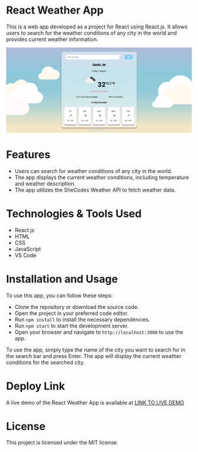 # React Weather App
This is a web app developed as a  project for  React using React.js. It allows users to search for the weather conditions of any city in the world and provides current weather information. 


![image alt](https://github.com/vibhakar89/Weather-App/blob/1c6855a248a4d1a334688367fb6b8310c3902391/Screenshot%201.png)

# Features
- Users can search for weather conditions of any city in the world.
- The app displays the current weather conditions, including temperature and weather description.
- The app utilizes the SheCodes Weather API to fetch weather data.

# Technologies & Tools Used
- React.js
- HTML
- CSS
- JavaScript
- VS Code


# Installation and Usage
To use this app, you can follow these steps:

- Clone the repository or download the source code.
- Open the project in your preferred code editor.
- Run  `npm install` to install the necessary dependencies.
- Run `npm start` to start the development server.
- Open your browser and navigate to `http://localhost:3000` to use the app.

To use the app, simply type the name of the city you want to search for in the search bar and press Enter. The app will display the current weather conditions for the searched city.

# Deploy Link
A live demo of the React Weather App is available at  [LINK TO LIVE DEMO](https://react-weather-applica.netlify.app)



# License
This project is licensed under the MIT license.

